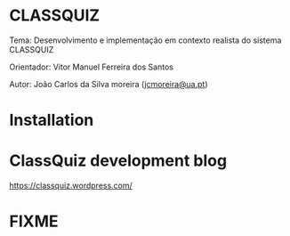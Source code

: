# CLASSQUIZ

Tema: Desenvolvimento e implementação em contexto realista do sistema CLASSQUIZ

Orientador: Vítor Manuel Ferreira dos Santos

Autor: João Carlos da Silva moreira (jcmoreira@ua.pt)


# Installation




# ClassQuiz development blog

https://classquiz.wordpress.com/


# FIXME

